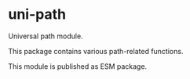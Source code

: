 # uni-path

Universal path module.

This package contains various path-related functions.

This module is published as ESM package.
